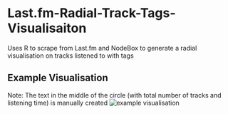 # Last.fm-Radial-Track-Tags-Visualisaiton
Uses R to scrape from Last.fm and NodeBox to generate a radial visualisation on tracks listened to with tags

## Example Visualisation
Note: The text in the middle of the circle (with total number of tracks and listening time) is manually created
![example visualisation](https://cdn.rawgit.com/nf-s/Last.fm-Radial-Track-Tags-Visualisaiton/master/example%20visualisation.svg)
